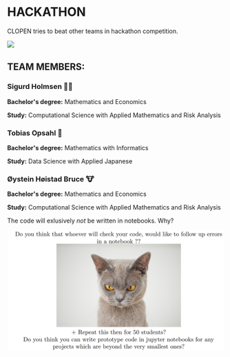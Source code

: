 # HACKATHON
CLOPEN tries to beat other teams in hackathon competition.

![](https://media.giphy.com/media/VekcnHOwOI5So/giphy.gif)

## TEAM MEMBERS:
### Sigurd Holmsen 🐻‍❄️
**Bachelor's degree:** Mathematics and Economics

**Study:** Computational Science with Applied Mathematics and Risk Analysis

### Tobias Opsahl 🐼
**Bachelor's degree:** Mathematics with Informatics

**Study:** Data Science with Applied Japanese

### Øystein Høistad Bruce 🐮
**Bachelor's degree:** Mathematics and Economics

**Study:** Computational Science with Applied Mathematics and Risk Analysis

The code will exlusively _not_ be written in notebooks. Why?

![](Annoyed_Cat.png)
